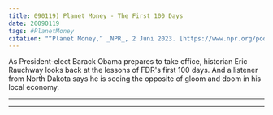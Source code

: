```yaml
---
title: 090119) Planet Money - The First 100 Days
date: 20090119
tags: #PlanetMoney
citation: "“Planet Money,” _NPR_, 2 Juni 2023. [https://www.npr.org/podcasts/510289/planet-money](https://www.npr.org/podcasts/510289/planet-money) (diakses 4 Juni 2023)."
---
```


As President-elect Barack Obama prepares to take office, historian Eric Rauchway looks back at the lessons of FDR's first 100 days. And a listener from North Dakota says he is seeing the opposite of gloom and doom in his local economy.

----



----
